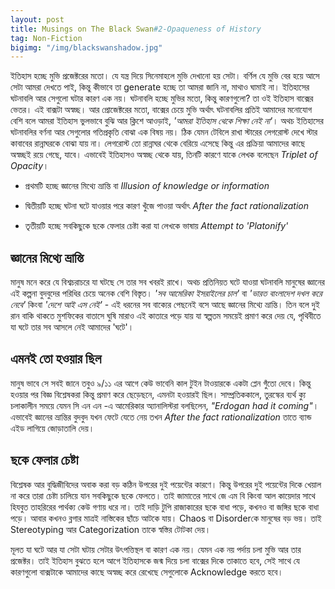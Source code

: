 ```yaml
---
layout: post
title: Musings on The Black Swan#2-Opaqueness of History
tag: Non-Fiction
bigimg: "/img/blackswanshadow.jpg"
---
```



ইতিহাস হচ্ছে মুভি প্রজেক্টরের মতো। যে যন্ত্র দিয়ে সিনেমাহলে মুভি দেখানো হয় সেটা। বর্ণিল যে মুভি বের হয়ে আসে সেটা আমরা দেখতে পাই, কিন্তু কীভাবে তা generate হচ্ছে তা আমরা জানি না, মাথাও ঘামাই না। ইতিহাসের ঘটনাবলি আর সেগুলো ঘটার কারণ এক নয়। ঘটনাবলি হচ্ছে মুভির মতো, কিন্তু কারণগুলো? তা ওই ইতিহাস বাক্সের ভেতর। এই বাক্সটা অস্বচ্ছ। আর প্রোজেক্টরের মতো, বাক্সের চেয়ে মুভি অর্থাৎ ঘটনাবলির প্রতিই আমাদের মনোযোগ বেশি বলে আমরা ইতিহাস ভুলভাবে বুঝি আর ক্লিশে আওড়াই, *'আমরা ইতিহাস থেকে শিক্ষা নেই না'*। অথচ ইতিহাসের ঘটনাবলির বর্ণনা আর সেগুলোর গতিপ্রকৃতি বোঝা এক বিষয় নয়। ঠিক যেমন টেবিলে রাখা স্টারের লেগরোস্ট দেখে স্টার কাবাবের রান্নাঘরকে বোঝা যায় না। লেগরোস্ট তো রান্নাঘর থেকে বেরিয়ে এসেছে কিন্তু এর প্রক্রিয়া আমাদের কাছে অস্বচ্ছই রয়ে গেছে, যাবে। এভাবেই ইতিহাসও অস্বচ্ছ থেকে যায়, তিনটি কারণে যাকে লেখক বলেছেন *Triplet of Opacity*।

  * প্রথমটি হচ্ছে জ্ঞানের মিথ্যে ভ্রান্তি বা *Illusion of knowledge or information*

  * দ্বিতীয়টি হচ্ছে ঘটনা ঘটে যাওয়ার পরে কারণ খুঁজে পাওয়া অর্থাৎ *After the fact rationalization*

  * তৃতীয়টি হচ্ছে সবকিছুকে ছকে ফেলার চেষ্টা করা যা লেখকে ভাষায় *Attempt to 'Platonify'*

## জ্ঞানের মিথ্যে ভ্রান্তি

মানুষ মনে করে যে বিশ্বচরাচরে যা ঘটছে সে তার সব খবরই রাখে। অথচ প্রতিনিয়ত ঘটে যাওয়া ঘটনাবলি মানুষের জ্ঞানের এই কল্পনা বুদবুদের পরিধির চেয়ে অনেক বেশি বিস্তৃত। *'সব আমেরিকা ইসরাইলের চাল'* বা *'ভারত বাংলাদেশ দখল করে নেবে'* কিংবা *'দেশে আই এস নেই'* - এই ধরনের সব বাক্যের পেছনেই বসে আছে জ্ঞানের মিথ্যে ভ্রান্তি। তিন বলে দুই রান বাকি থাকতে মুশফিকের বাতাসে ঘুষি মারাও এই কাতারে পড়ে যায় যা স্বল্পতম সময়েই প্রমাণ করে দেয় যে, পৃথিবীতে যা ঘটে তার সব আসলে নেই আমাদের 'ঘটে'।

## এমনই তো হওয়ার ছিল

মানুষ ভাবে সে সবই জানে তবুও ৯/১১ এর আগে কেউ ভাবেনি কাল টুইন টাওয়ারকে একটা প্লেন গুঁতো দেবে। কিন্তু হওয়ার পর বিজ্ঞ বিশ্লেষকরা কিন্তু প্রমাণ করে ছেড়েছনে, এমনটা হওয়ারই ছিল। সাম্প্রতিককালে, তুরস্কের ব্যর্থ ক্যু চলাকালীন সময়ে যেমন সি এন এন -এ আমেরিকার অ্যানালিস্টরা বলছিলেন, *"Erdogan had it coming"*। এভাবেই জ্ঞানের ভ্রান্তির বুদবুদ যখন ফেটে যেতে নেয় তখন *After the fact rationalization* তাতে ব্যান্ড এইড লাগিয়ে জোড়াতালি দেয়।

## ছকে ফেলার চেষ্টা

বিশ্লেষক আর বুদ্ধিজীবিদের অবাক করা বড় কঠিন উপরের দুই পয়েন্টের কারণে। কিন্তু উপরের দুই পয়েন্টের দিকে খেয়াল না করে তারা চেষ্টা চালিয়ে যান সবকিছুকে ছকে ফেলতে। তাই জামাতের সাথে জে এম বি কিংবা আল কায়েদার সাথে হিযবুত তাহরিরের পার্থক্য কেউ গণায় ধরে না। তাই দাড়ি টুপি রাজাকারের ছকে বাধা পড়ে, কখনও বা জঙ্গির ছকে বাধা পড়ে। আবার কখনও ব্লগার মাত্রই নাস্তিকের ছাঁচে আটকে যায়। Chaos বা Disorderকে মানুষের বড় ভয়। তাই Stereotyping আর Categorization তাকে স্বস্তির টোটকা দেয়।

মূলত যা ঘটে আর যা সেটা ঘটায় সেটার উৎপত্তিস্থল বা কারণ এক নয়। যেমন এক নয় পর্দায় চলা মুভি আর তার প্রজেক্টর। তাই ইতিহাস বুঝতে হলে আগে ইতিহাসকে জন্ম দিয়ে চলা বাক্সের দিকে তাকাতে হবে, সেই সাথে যে কারণগুলো বাক্সটাকে আমাদের কাছে অস্বচ্ছ করে রেখেছে সেগুলোকে Acknowledge করতে হবে।
